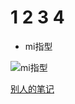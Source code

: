 # 1 2 3 4
+ mi指型
  
![mi指型](https://i2.kknews.cc/z-0WIwYH_ouuitd9jUgBfkoDgPN2siZQRoSsDPFWTHw/0.jpg)


[别人的笔记](https://mbd.baidu.com/newspage/data/dtlandingsuper?nid=dt_3917220872857991626)




